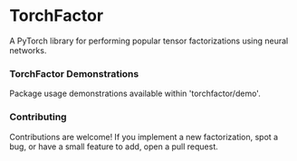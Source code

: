 # TorchFactor
A PyTorch library for performing popular tensor factorizations using neural networks.

### TorchFactor Demonstrations
Package usage demonstrations available within 'torchfactor/demo'.

### Contributing
Contributions are welcome! If you implement a new factorization, spot a bug, or have a small feature to add, open a pull request.

